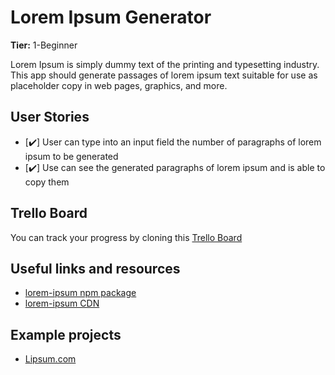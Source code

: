 # Lorem Ipsum Generator

**Tier:** 1-Beginner

Lorem Ipsum is simply dummy text of the printing and typesetting industry.
This app should generate passages of lorem ipsum text suitable for use as placeholder copy in web pages, graphics, and more.

## User Stories

-   [✔️] User can type into an input field the number of paragraphs of lorem ipsum to be generated
-   [✔️] Use can see the generated paragraphs of lorem ipsum and is able to copy them

## Trello Board

You can track your progress by cloning this [Trello Board](https://trello.com/b/T0xA0Glj/lorem-ipsum-generator)

## Useful links and resources

-   [lorem-ipsum npm package](https://www.npmjs.com/package/lorem-ipsum)
-   [lorem-ipsum CDN](https://www.jsdelivr.com/package/npm/lorem-ipsum)

## Example projects

-   [Lipsum.com](https://www.lipsum.com/)
